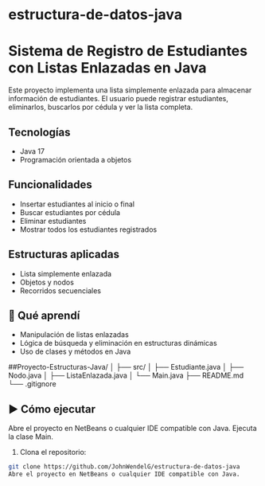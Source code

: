 # estructura-de-datos-java
# Sistema de Registro de Estudiantes con Listas Enlazadas en Java

Este proyecto implementa una lista simplemente enlazada para almacenar información de estudiantes. El usuario puede registrar estudiantes, eliminarlos, buscarlos por cédula y ver la lista completa.

## Tecnologías
- Java 17
- Programación orientada a objetos

## Funcionalidades
- Insertar estudiantes al inicio o final
- Buscar estudiantes por cédula
- Eliminar estudiantes
- Mostrar todos los estudiantes registrados

## Estructuras aplicadas
- Lista simplemente enlazada
- Objetos y nodos
- Recorridos secuenciales

## 🧠 Qué aprendí
- Manipulación de listas enlazadas
- Lógica de búsqueda y eliminación en estructuras dinámicas
- Uso de clases y métodos en Java

##Proyecto-Estructuras-Java/
│
├── src/
│   ├── Estudiante.java
│   ├── Nodo.java
│   ├── ListaEnlazada.java
│   └── Main.java
├── README.md
└── .gitignore

## ▶️ Cómo ejecutar
Abre el proyecto en NetBeans o cualquier IDE compatible con Java.
Ejecuta la clase Main.
1. Clona el repositorio:
```bash
git clone https://github.com/JohnWendelG/estructura-de-datos-java
Abre el proyecto en NetBeans o cualquier IDE compatible con Java.
